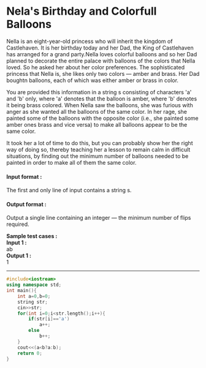 # Nela's Birthday and Colorfull Balloons

Nella is an eight-year-old princess who will inherit the kingdom of Castlehaven. It is her birthday today and her Dad, the King of Castlehaven has arranged for a grand party.Nella loves colorful balloons and so her Dad planned to decorate the entire palace with balloons of the colors that Nella loved. So he asked her about her color preferences. The sophisticated princess that Nella is, she likes only two colors — amber and brass. Her Dad boughtn balloons, each of which was either amber or brass in color.

You are provided this information in a string s consisting of characters 'a' and 'b' only, where 'a' denotes that the balloon is amber, where 'b' denotes it being brass colored. When Nella saw the balloons, she was furious with anger as she wanted all the balloons of the same color. In her rage, she painted some of the balloons with the opposite color (i.e., she painted some amber ones brass and vice versa) to make all balloons appear to be the same color.

It took her a lot of time to do this, but you can probably show her the right way of doing so, thereby teaching her a lesson to remain calm in difficult situations, by finding out the minimum number of balloons needed to be painted in order to make all of them the same color.



#### Input format :
The first and only line of input contains a string s.

#### Output format :
Output a single line containing an integer — the minimum number of flips required.

**Sample test cases :<br>
Input 1 :<br>**
ab<br>
**Output 1 :<br>**
1



-------------------------------------------------------------------------------------------------------------------------------------------------------------------

```cpp
#include<iostream>
using namespace std;
int main(){
    int a=0,b=0;
    string str;
    cin>>str;
    for(int i=0;i<str.length();i++){
        if(str[i]=='a')
            a++;
        else
            b++;
    }
    cout<<(a<b?a:b);
    return 0;
}

```
